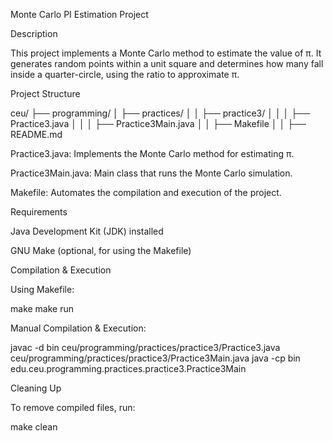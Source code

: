 Monte Carlo PI Estimation Project

Description

This project implements a Monte Carlo method to estimate the value of π. It generates random points within a unit square and determines how many fall inside a quarter-circle, using the ratio to approximate π.

Project Structure

ceu/
├── programming/
│   ├── practices/
│   │   ├── practice3/
│   │   │   ├── Practice3.java
│   │   │   ├── Practice3Main.java
│   │   ├── Makefile
│   │   ├── README.md

Practice3.java: Implements the Monte Carlo method for estimating π.

Practice3Main.java: Main class that runs the Monte Carlo simulation.

Makefile: Automates the compilation and execution of the project.

Requirements

Java Development Kit (JDK) installed

GNU Make (optional, for using the Makefile)

Compilation & Execution

Using Makefile:

make
make run

Manual Compilation & Execution:

javac -d bin ceu/programming/practices/practice3/Practice3.java ceu/programming/practices/practice3/Practice3Main.java
java -cp bin edu.ceu.programming.practices.practice3.Practice3Main

Cleaning Up

To remove compiled files, run:

make clean
